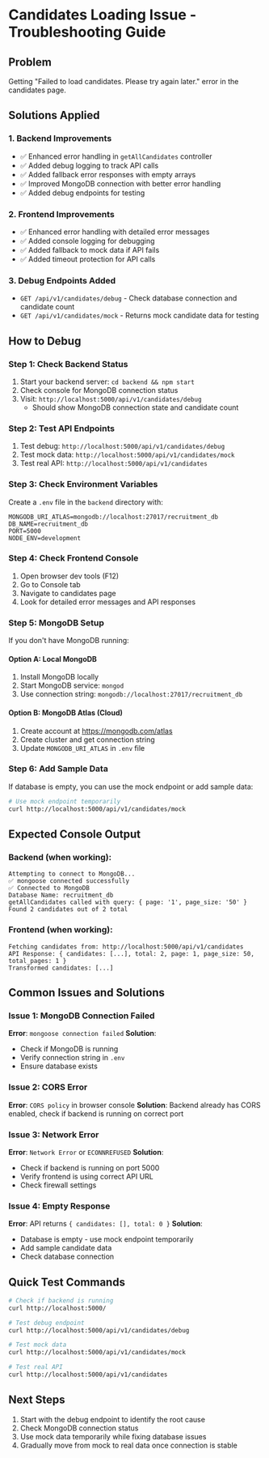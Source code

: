 # Candidates Loading Issue - Troubleshooting Guide

## Problem
Getting "Failed to load candidates. Please try again later." error in the candidates page.

## Solutions Applied

### 1. Backend Improvements
- ✅ Enhanced error handling in `getAllCandidates` controller
- ✅ Added debug logging to track API calls
- ✅ Added fallback error responses with empty arrays
- ✅ Improved MongoDB connection with better error handling
- ✅ Added debug endpoints for testing

### 2. Frontend Improvements
- ✅ Enhanced error handling with detailed error messages
- ✅ Added console logging for debugging
- ✅ Added fallback to mock data if API fails
- ✅ Added timeout protection for API calls

### 3. Debug Endpoints Added
- `GET /api/v1/candidates/debug` - Check database connection and candidate count
- `GET /api/v1/candidates/mock` - Returns mock candidate data for testing

## How to Debug

### Step 1: Check Backend Status
1. Start your backend server: `cd backend && npm start`
2. Check console for MongoDB connection status
3. Visit: `http://localhost:5000/api/v1/candidates/debug`
   - Should show MongoDB connection state and candidate count

### Step 2: Test API Endpoints
1. Test debug: `http://localhost:5000/api/v1/candidates/debug`
2. Test mock data: `http://localhost:5000/api/v1/candidates/mock`
3. Test real API: `http://localhost:5000/api/v1/candidates`

### Step 3: Check Environment Variables
Create a `.env` file in the `backend` directory with:
```
MONGODB_URI_ATLAS=mongodb://localhost:27017/recruitment_db
DB_NAME=recruitment_db
PORT=5000
NODE_ENV=development
```

### Step 4: Check Frontend Console
1. Open browser dev tools (F12)
2. Go to Console tab
3. Navigate to candidates page
4. Look for detailed error messages and API responses

### Step 5: MongoDB Setup
If you don't have MongoDB running:

#### Option A: Local MongoDB
1. Install MongoDB locally
2. Start MongoDB service: `mongod`
3. Use connection string: `mongodb://localhost:27017/recruitment_db`

#### Option B: MongoDB Atlas (Cloud)
1. Create account at https://mongodb.com/atlas
2. Create cluster and get connection string
3. Update `MONGODB_URI_ATLAS` in `.env` file

### Step 6: Add Sample Data
If database is empty, you can use the mock endpoint or add sample data:
```bash
# Use mock endpoint temporarily
curl http://localhost:5000/api/v1/candidates/mock
```

## Expected Console Output

### Backend (when working):
```
Attempting to connect to MongoDB...
✅ mongoose connected successfully
✅ Connected to MongoDB
Database Name: recruitment_db
getAllCandidates called with query: { page: '1', page_size: '50' }
Found 2 candidates out of 2 total
```

### Frontend (when working):
```
Fetching candidates from: http://localhost:5000/api/v1/candidates
API Response: { candidates: [...], total: 2, page: 1, page_size: 50, total_pages: 1 }
Transformed candidates: [...]
```

## Common Issues and Solutions

### Issue 1: MongoDB Connection Failed
**Error**: `mongoose connection failed`
**Solution**: 
- Check if MongoDB is running
- Verify connection string in `.env`
- Ensure database exists

### Issue 2: CORS Error
**Error**: `CORS policy` in browser console
**Solution**: Backend already has CORS enabled, check if backend is running on correct port

### Issue 3: Network Error
**Error**: `Network Error` or `ECONNREFUSED`
**Solution**: 
- Check if backend is running on port 5000
- Verify frontend is using correct API URL
- Check firewall settings

### Issue 4: Empty Response
**Error**: API returns `{ candidates: [], total: 0 }`
**Solution**: 
- Database is empty - use mock endpoint temporarily
- Add sample candidate data
- Check database connection

## Quick Test Commands

```bash
# Check if backend is running
curl http://localhost:5000/

# Test debug endpoint
curl http://localhost:5000/api/v1/candidates/debug

# Test mock data
curl http://localhost:5000/api/v1/candidates/mock

# Test real API
curl http://localhost:5000/api/v1/candidates
```

## Next Steps
1. Start with the debug endpoint to identify the root cause
2. Check MongoDB connection status
3. Use mock data temporarily while fixing database issues
4. Gradually move from mock to real data once connection is stable 